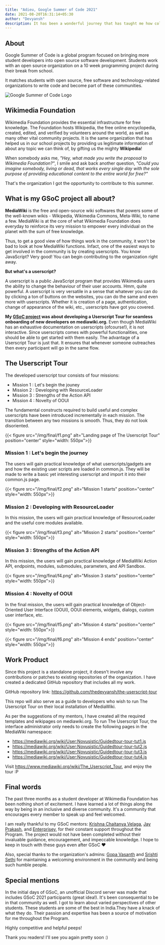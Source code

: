 ```yaml
---
title: "Adieu, Google Summer of Code 2021"
date: 2021-08-20T16:31:14+05:30
author: "Devyansh"
description: It has been a wonderful journey that has taught me how collaboration in an open-source community leads to remarkable results. It's time to wrap up my GSoC '21 project. But the community of Wikimedia Foundation is what I'll cherish for a lifetime.
---
```


## About
Google Summer of Code is a global program focused on bringing more student developers into open source software development. Students work with an open source organization on a 10 week programming project during their break from school. 

It matches students with open source, free software and technology-related organizations to write code and become part of these communities.

![Google Summer of Code Logo](/img/final/GSoC-logo-horizontal.png)

## Wikimedia Foundation
Wikimedia Foundation provides the essential infrastructure for free knowledge. The Foundation hosts Wikipedia, the free online encyclopedia, created, edited, and verified by volunteers around the world, as well as many other vital community projects. It is the same organization that has helped us in our school projects by providing us legitimate information of about any topic we can think of, by gifting us the mighty **Wikipedia**!

When somebody asks me, *"Hey, what made you write the proposal to Wikimedia Foundation?"*, I smile and ask back another question, *"Could you imagine somebody, living or dead, that works every single day with the sole purpose of providing educational content to the entire world for free?"*

That's the organization I got the opportunity to contribute to this summer.

## What is my GSoC project all about?
**MediaWiki** is the free and open-source wiki softwares that powers some of the well-known wikis - Wikipedia, Wikimedia Commons, Meta-Wiki, to name a few. MediaWiki is at the core of what Wikimedia Foundation does everyday to reinforce its very mission to empower every individual on the planet with the sum of free knowledge.

Thus, to get a good view of how things work in the community, it won't be bad to look at how MediaWiki functions. Infact, one of the easiest ways to get involved in the community is by creating userscripts. You know JavaScript? Very good! You can begin contributing to the organization right away.

**But what's a userscript?**

A userscript is a public JavaScript program that provides Wikimedia users the ability to change the behaviour of their user accounts. Hmm, quite powerful. A userscript is very versatile in a sense that whatever you can do by clicking a ton of buttons on the websites, you can do the same and even more with userscripts. Whether it is creation of a page, authentication, change of appearance of the wiki, etc., userscripts have got you covered.

**My [GSoC project](https://phabricator.wikimedia.org/T279849) was about developing a Userscript Tour for seamless onboarding of new developers on mediawiki.org.** Even though MediaWiki has an exhaustive documentation on userscripts (ofcourse!), it is not interactive. Since userscripts comes with powerful functionalities, one should be able to get started with them easily. The advantage of a Userscript Tour is just that. It ensures that whenever someone outreaches then every participant will go in the same flow.

## The Userscript Tour

The developed userscript tour consists of four missions:
- Mission 1 : Let's begin the jouney
- Mission 2 : Developing with ResourceLoader
- Mission 3 : Strengths of the Action API
- Mission 4 : Novelty of OOUI

The fundamental constructs required to build useful and complex userscripts have been introduced incrementally in each mission. The transition between any two missions is smooth. Thus, they do not look disoriented.

{{< figure src="/img/final/f1.png" alt="Landing page of The Userscript Tour" position="center" style="width: 550px">}}

### Mission 1 : Let's begin the journey
The users will gain practical knowledge of what userscripts/gadgets are and how the existing user scripts are loaded in common.js. They will be made to write a basic yet interesting userscript and import it into their common.js page.

{{< figure src="/img/final/f2.png" alt="Mission 1 starts" position="center" style="width: 550px">}}

### Mission 2 : Developing with ResourceLoader
In this mission, the users will gain practical knowledge of ResourceLoader and the useful core modules available.

{{< figure src="/img/final/f3.png" alt="Mission 2 starts" position="center" style="width: 550px">}}

### Mission 3 : Strengths of the Action API
In this mission, the users will gain practical knowledge of MediaWiki Action API, endpoints, modules, submodules, parameters, and API Sandbox.

{{< figure src="/img/final/f4.png" alt="Mission 3 starts" position="center" style="width: 550px">}}

### Mission 4 : Novelty of OOUI
In the final mission, the users will gain practical knowledge of Object-Oriented User Interface (OOUI), OOUI elements, widgets, dialogs, custom user interface, etc.

{{< figure src="/img/final/f5.png" alt="Mission 4 starts" position="center" style="width: 550px">}}

{{< figure src="/img/final/f6.png" alt="Mission 4 ends" position="center" style="width: 550px">}}

## Work Product
Since this project is a standalone project, it doesn't involve any contributions or patches to existing repositories of the organization. I have created a dedicated GitHub repository that includes all my work.

GitHub repository link: https://github.com/thedevyansh/the-userscript-tour

This repo will also serve as a guide to developers who wish to run The Userscript Tour on their local installation of MediaWiki.

As per the suggestions of my mentors, I have created all the required templates and wikipages on mediawiki.org. To run The Userscript Tour, the interface administrator only needs to create the following pages in the MediaWiki namespace: 
- https://mediawiki.org/wiki/User:Novusistic/Guidedtour-tour-tut1.js
- https://mediawiki.org/wiki/User:Novusistic/Guidedtour-tour-tut2.js
- https://mediawiki.org/wiki/User:Novusistic/Guidedtour-tour-tut3.js
- https://mediawiki.org/wiki/User:Novusistic/Guidedtour-tour-tut4.js

Visit https://www.mediawiki.org/wiki/The_Userscript_Tour, and enjoy the tour :P

## Final words
The past three months as a student developer at Wikimedia Foundation has been nothing short of excitement. I have learned a lot of things along the way by being in an inclusive and diverse community. It's a  community that encourages every member to speak up and feel welcomed.

I am really thankful to my GSoC mentors: [Krishna Chaitanya Velaga](https://meta.wikimedia.org/wiki/User:KCVelaga_(WMF)), [Jay Prakash](https://meta.wikimedia.org/wiki/User:Jayprakash12345), and [Enterprisey](https://en.wikipedia.org/wiki/User:Enterprisey), for their constant support throughout the Program. The project would not have been completed without their invaluable guidance, encouragement, and impeccable knowledge. I hope to keep in touch with these guys even after GSoC ❤️

Also, special thanks to the organization's admins: [Gopa Vasanth](https://www.mediawiki.org/wiki/User:Gopavasanth) and [Srishti Sethi](https://www.mediawiki.org/wiki/User:SSethi_(WMF)) for maintaining a welcoming environment in the community and being such humble people.

## Special mentions
In the initial days of GSoC, an unofficial Discord server was made that includes GSoC 2021 participants (great idea!). It's been consequential to be in that community as well. I got to learn about varied perspectives of other students. These students are some of the best in India.They have a knack of what they do. Their passion and expertise has been a source of motivation for me throughout the Program.

Highly competitive and helpful peeps! 

Thank you readers! I'll see you again pretty soon :)
